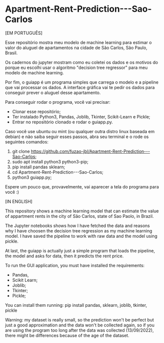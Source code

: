 # Apartment-Rent-Prediction---Sao-Carlos

[EM PORTUGUÊS]

Esse repositório mostra meu modelo de machine learning para estimar o valor do aluguel de apartamentos na cidade de São Carlos, São Paulo, Brasil.

Os cadernos do jupyter mostram como eu coletei os dados e os motivos do porque eu escolhi usar o algoritmo "decision tree regressor" para meu modelo de machine learning.

Por fim, o guiapp é um programa simples que carrega o modelo e a pipeline que vai processar os dados. A interface gráfica vai te pedir os dados para conseguir prever o aluguel desse apartamento.

Para conseguir rodar o programa, você vai precisar:
- Clonar esse repositório;
- Ter instalado Python3, Pandas, Joblib, Tkinter, Scikit-Learn e Pickle;
- Entrar no repositório clonado e rodar o guiapp.py.

Caso você use ubuntu ou mint (ou qualquer outra distro linux baseada em debian) e não saiba seguir esses passos, abra seu terminal e o rode os seguintes comandos:
1. git clone https://github.com/fuzao-jbl/Apartment-Rent-Prediction---Sao-Carlos;
2. sudo apt install python3 python3-pip;
3. pip install pandas sklearn;
4. cd Apartment-Rent-Prediction---Sao-Carlos;
5. python3 guiapp.py;

Espere um pouco que, provavelmente, vai aparecer a tela do programa para você :)

[IN ENGLISH]

This repository shows a machine learning model that can estimate the value of appartment rents in the city of São Carlos,  state of Sao Paolo, in Brazil.

The Jupyter notebooks shows how I have fetched the data and reasons why I have choosen the decision tree regression as my machine learning model.
I have saved the pipeline to work with raw data and the model using pickle.

At last, the guiapp is actually just a simple program that loads the pipeline, the model and asks for data, then it predicts the rent price.

To run the GUI application, you must have installed the requirements:
  - Pandas,
  - Scikit Learn;
  - Joblib;
  - Tkinter;
  - Pickle;
  
You can install them running: pip install pandas, sklearn, joblib, tkinter, pickle

Warning: my dataset is really small, so the prediction won't be perfect but just a good approximation and the data won't be collected again,
so if you are using the program too long after the data was collected (13/09/2022), there might be differences because of the age of the dataset.
